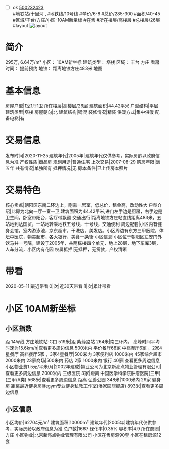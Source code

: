 - [ ] ok [500232423](https://bj.5i5j.com/ershoufang/500232423.html)  
 #地铁站/十里河 ,  #地铁线/10号线
#单价/6-8 #总价/285-300 #面积/40-45   #区域/丰台/方庄/小区-10AM新坐标 #在售 #所在楼层/高楼层 #总楼层/26层 #layout 
![layout](http://image2.5i5j.com//group1/M00/BE/19/CgqJMl3iQISAfybcAAK05laZ5a4221.jpg_P5.jpg) 
# 简介 
 295万,  6.64万/m² 
小区： 10AM新坐标
建筑类型： 塔楼
区域： 丰台 方庄
看房时间： 提前预约
地铁： 距离地铁方庄483米 地图
# 基本信息 
 房屋户型|1室1厅1卫
所在楼层|高楼层/26层
建筑面积|44.42平米
户型结构|平层
建筑类型|塔楼
房屋朝向|北
建筑结构|钢混
装修情况|精装
供暖方式|集中供暖
配备电梯|有
# 交易信息 
 发布时间|2020-11-25
建筑年代|2005年|建筑年代仅供参考，实际房龄以政府信息为准
产权性质|商品房
规划用途|普通住宅
上次交易|2007-08-29
购房年限|满五年
共有情况|单独所有
抵押情况|无
房本备件|已上传房本照片
# 交易特色 
 核心卖点|朝阳区东南二环边上，刚需一居室，低总价，租金高，改动性大
户型介绍|此房为北向一厅一室一卫,建筑面积为44.42平米,进门左手边是厨房，右手边是卫生间，卧室带阳台，客厅带飘窗
交通出行|距离地铁方庄站直线距离483米，五站地到达国贸，一站地转乘地铁五号线，十号线，交通便利
周边配套|小区内有健身会馆，室内游泳池，京东超市，干洗店，美发店。小区周边有东方三甲医院，体坛中医院，物美超市，各大银行，美食一条街
小区信息|小区位于朝阳区左安门外饮马井一号院，建设于2005年，共两栋楼四个单元，地上28层，地下车库3层，人车分流，小区内有花园
权属抵押|无抵押，无贷款，产权清晰
# 带看 
 2020-05-11|最近带看	 0|次|近30天带看	 1|次|累计带看
# 小区 10AM新坐标
## 小区指数 
 距 14号线 方庄地铁站-C口 519米|距 紫芳路站 264米|南三环内， 高峰时间平均时速为15.6km/h|查看更多周边信息
500米内 平价餐厅68家
中档餐厅6家 ，2家4星餐厅
高档餐厅5家 ，3家4星餐厅|500米内 3家便利店
1000米内 45家综合超市
2000米内 23家商场|500米内 药店 2家
1000米内 银行 40家|查看更多周边信息
小区物业费1.5元/平米/月|2002年建成|物业公司为北京新亮点物业管理有限公司|查看更多周边信息
2000米内 三级医院 3家|距离 中国医学科学院肿瘤医院(三甲) (三甲/A类) 568米|查看更多周边信息
距离 弘善公园 348米|1000米内 29家 健身房
距离最近健身房lifegym专业健身私教工作室(潘家园旗舰店) 893米|查看更多周边信息
## 小区信息 
 小区均价|62704元/m²
建筑面积|10000m²
建筑年代|2005年|建筑年代仅供参考，实际房龄以政府信息为准
总户数|1667
绿化率|0.35%
容积率|4.9
所在商圈|方庄
小区物业|北京新亮点物业管理有限公司
小区在售房源90套
小区在租房源12套
